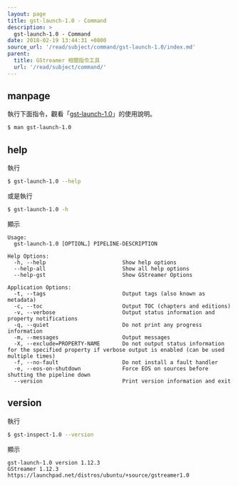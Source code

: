 ```yaml
---
layout: page
title: gst-launch-1.0 - Command
description: >
  gst-launch-1.0 - Command
date: 2018-02-19 13:44:31 +0800
source_url: '/read/subject/command/gst-launch-1.0/index.md'
parent:
  title: GStreamer 相關指令工具
  url: '/read/subject/command/'
---
```



## manpage

執行下面指令，觀看「[gst-launch-1.0](http://manpages.ubuntu.com/manpages/artful/en/man1/gst-launch-1.0.1.html)」的使用說明。

``` sh
$ man gst-launch-1.0
```

## help

執行

``` sh
$ gst-launch-1.0 --help
```

或是執行

``` sh
$ gst-launch-1.0 -h
```

顯示

```
Usage:
  gst-launch-1.0 [OPTION…] PIPELINE-DESCRIPTION

Help Options:
  -h, --help                        Show help options
  --help-all                        Show all help options
  --help-gst                        Show GStreamer Options

Application Options:
  -t, --tags                        Output tags (also known as metadata)
  -c, --toc                         Output TOC (chapters and editions)
  -v, --verbose                     Output status information and property notifications
  -q, --quiet                       Do not print any progress information
  -m, --messages                    Output messages
  -X, --exclude=PROPERTY-NAME       Do not output status information for the specified property if verbose output is enabled (can be used multiple times)
  -f, --no-fault                    Do not install a fault handler
  -e, --eos-on-shutdown             Force EOS on sources before shutting the pipeline down
  --version                         Print version information and exit

```

## version

執行

``` sh
$ gst-inspect-1.0 --version
```

顯示

```
gst-launch-1.0 version 1.12.3
GStreamer 1.12.3
https://launchpad.net/distros/ubuntu/+source/gstreamer1.0
```
